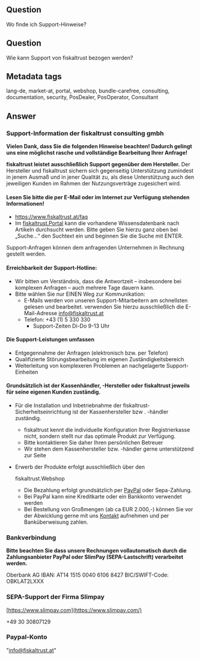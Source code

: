 ## Question
Wo finde ich Support-Hinweise?

## Question

Wie kann Support von fiskaltrust bezogen werden?

## Metadata tags

lang-de, market-at, portal, webshop, bundle-carefree, consulting, documentation, security, PosDealer, PosOperator, Consultant

## Answer

### Support-Information der fiskaltrust consulting gmbh

**Vielen Dank, dass Sie die folgenden Hinweise beachten! Dadurch gelingt uns eine möglichst rasche und vollständige Bearbeitung Ihrer Anfrage!**

**fiskaltrust leistet ausschließlich Support gegenüber dem Hersteller.**
Der Hersteller und fiskaltrust sichern sich gegenseitig Unterstützung zumindest in jenem Ausmaß und in jener Qualität zu, als diese Unterstützung auch den jeweiligen Kunden im Rahmen der Nutzungsverträge zugesichert wird.

#### Lesen Sie bitte die per E-Mail oder im Internet zur Verfügung stehenden Informationen!

- https://www.fiskaltrust.at/faq
- Im [fiskaltrust.Portal](https://portal.fiskaltrust.at/) kann die vorhandene Wissensdatenbank nach Artikeln durchsucht werden. Bitte geben Sie hierzu ganz oben bei „Suche…“ den Suchtext ein und beginnen Sie die Suche mit ENTER.

Support-Anfragen können dem anfragenden Unternehmen in Rechnung gestellt werden.

#### Erreichbarkeit der Support-Hotline:

- Wir bitten um Verständnis, dass die Antwortzeit – insbesondere bei komplexen Anfragen – auch mehrere Tage dauern kann.
- Bitte wählen Sie nur EINEN Weg zur Kommunikation:
  - E-Mails werden von unseren Support-Mitarbeitern am schnellsten gelesen und bearbeitet.
    verwenden Sie hierzu ausschließlich die E-Mail-Adresse [info@fiskaltrust.at](mailto:info@fiskaltrust.at)
  - Telefon:  +43 (1) 5 330 330
    - Support-Zeiten Di-Do 9-13 Uhr

#### Die Support-Leistungen umfassen

- Entgegennahme der Anfragen (elektronisch bzw. per Telefon)
- Qualifizierte Störungsbearbeitung im eigenen Zuständigkeitsbereich
- Weiterleitung von komplexeren Problemen an nachgelagerte Support-Einheiten

#### Grundsätzlich ist der Kassenhändler, -Hersteller oder fiskaltrust jeweils für seine eigenen Kunden zuständig.

- Für die Installation und Inbetriebnahme der fiskaltrust-Sicherheitseinrichtung ist der Kassenhersteller bzw
  . -händler zuständig.

  

  - fiskaltrust kennt die individuelle Konfiguration Ihrer Registrierkasse nicht, sondern stellt nur das optimale Produkt zur Verfügung.
  - Bitte kontaktieren Sie daher Ihren persönlichen Betreuer
  - Wir stehen dem Kassenhersteller bzw. -händler gerne unterstützend zur Seite

- Erwerb der Produkte erfolgt ausschließlich über den

   

  fiskaltrust.Webshop

  - Die Bezahlung erfolgt grundsätzlich per [PayPal](https://www.paypal.com/) oder Sepa-Zahlung.
  - Bei PayPal kann eine Kreditkarte oder ein Bankkonto verwendet werden
  - Bei Bestellung von Großmengen (ab ca EUR 2.000,-) können Sie vor der Abwicklung gerne mit uns [Kontakt](mailto:info@fiskaltrust.at) aufnehmen und per Banküberweisung zahlen.

### Bankverbindung

**Bitte beachten Sie dass unsere Rechnungen vollautomatisch durch die Zahlungsanbieter PayPal oder SlimPay (SEPA-Lastschrift) verarbeitet werden.**

Oberbank AG
IBAN: AT14 1515 0040 6106 8427
BIC/SWIFT-Code: OBKLAT2LXXX

### SEPA-Support der Firma Slimpay

[https://www.slimpay.com](https://www.slimpay.com/)

+49 30 30807129

### Paypal-Konto

"info@fiskaltrust.at"